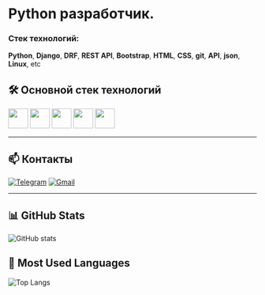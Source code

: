 # Python разработчик.

### Стек технологий:
**Python**, **Django**, **DRF**, **REST API**, **Bootstrap**, **HTML**, **CSS**, **git**, **API**, **json**, **Linux**, etc

## 🛠️ Основной стек технологий

<p align="left">
  <img src="https://cdn.jsdelivr.net/gh/devicons/devicon/icons/python/python-original.svg" width="40" />
  <img src="https://cdn.jsdelivr.net/gh/devicons/devicon/icons/django/django-plain.svg" width="40" />
  <img src="https://cdn.jsdelivr.net/gh/devicons/devicon/icons/html5/html5-original.svg" width="40" />
  <img src="https://cdn.jsdelivr.net/gh/devicons/devicon/icons/css3/css3-original.svg" width="40" />
  <img src="https://cdn.jsdelivr.net/gh/devicons/devicon/icons/git/git-original.svg" width="40" />
</p>

---

## 📫 Контакты

[![Telegram](https://img.shields.io/badge/Telegram-2CA5E0?style=for-the-badge&logo=telegram&logoColor=white)](https://t.me/ohhaus)
[![Gmail](https://img.shields.io/badge/Gmail-D14836?style=for-the-badge&logo=gmail&logoColor=white)](mailto:bvsmk1@gmail.com)

---

## 📊 GitHub Stats

![GitHub stats](https://github-readme-stats.vercel.app/api?username=ohhaus&show_icons=true&theme=radical)

## 🧠 Most Used Languages

![Top Langs](https://github-readme-stats.vercel.app/api/top-langs/?username=ohhaus&layout=compact&theme=radical)
